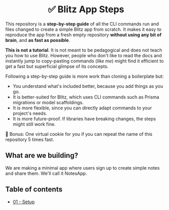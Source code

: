 <h1 align="center">✅ Blitz App Steps</h1>

This repository is a **step-by-step guide** of all the CLI commands run and files changed to create a simple Blitz app from scratch. It makes it easy to reproduce the app from a fresh empty repository **without using any bit of brain**, and **as fast as possible**.

**This is not a tutorial**. It is not meant to be pedagogical and does not teach you how to use Blitz. However, people who don't like to read the docs and instantly jump to copy-pasting commands (_like me_) might find it efficient to get a fast but superficial glimpse of its concepts.

Following a step-by-step guide is more work than cloning a boilerplate but:

- You understand what's included better, because you add things as you go.
- It is better-suited for Blitz, which uses CLI commands such as Prisma migrations or model scaffoldings.
- It is more flexible, since you can directly adapt commands to your project's needs.
- It is more future-proof. If libraries have breaking changes, the steps might still work fine.

🍪 Bonus: One virtual cookie for you if you can repeat the name of this repository 5 times fast.

## What are we building?

We are making a minimal app where users sign up to create simple notes and share them. We'll call it NotesApp.

## Table of contents

- [01 - Setup](/01-setup)
